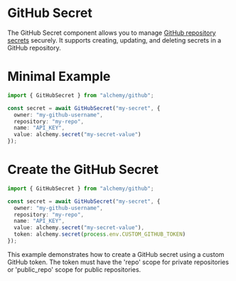# GitHub Secret

The GitHub Secret component allows you to manage [GitHub repository secrets](https://docs.github.com/en/actions/security-guides/encrypted-secrets) securely. It supports creating, updating, and deleting secrets in a GitHub repository.

# Minimal Example

```ts
import { GitHubSecret } from "alchemy/github";

const secret = await GitHubSecret("my-secret", {
  owner: "my-github-username",
  repository: "my-repo",
  name: "API_KEY",
  value: alchemy.secret("my-secret-value")
});
```

# Create the GitHub Secret

```ts
import { GitHubSecret } from "alchemy/github";

const secret = await GitHubSecret("my-secret", {
  owner: "my-github-username",
  repository: "my-repo",
  name: "API_KEY",
  value: alchemy.secret("my-secret-value"),
  token: alchemy.secret(process.env.CUSTOM_GITHUB_TOKEN)
});
```

This example demonstrates how to create a GitHub secret using a custom GitHub token. The token must have the 'repo' scope for private repositories or 'public_repo' scope for public repositories.